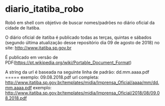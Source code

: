 # diario_itatiba_robo
Robô em shell com objetivo de buscar nomes/padrões no diário oficial da cidade de Itatiba.

O diário oficial de itatiba é publicado todas as terças, quintas e sábados (segundo última atualização desse repositório dia 09 de agosto de 2018)
no site: http://www.itatiba.sp.gov.br

É publicado em versão de PDF(https://pt.wikipedia.org/wiki/Portable_Document_Format)

A string da url é baseada na seguinte linha de padrão:
dd.mm.aaaa.pdf ===== exemplo: 09.08.2018.pdf
url completa:
http://www.itatiba.sp.gov.br/templates/midia/Imprensa_Oficial/aaaa/mm/dd.mm.aaaa.pdf
exemplo: http://www.itatiba.sp.gov.br/templates/midia/Imprensa_Oficial/2018/08/09.08.2018.pdf


